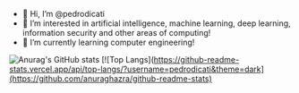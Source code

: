 - 👋 Hi, I’m @pedrodicati
- 👀 I’m interested in artificial intelligence, machine learning, deep learning, information security and other areas of computing!
- 🌱 I’m currently learning computer engineering!

![Anurag's GitHub stats](https://github-readme-stats.vercel.app/api?username=pedrodicati&show_icons=true&theme=dark)
[![Top Langs](https://github-readme-stats.vercel.app/api/top-langs/?username=pedrodicati&theme=dark](https://github.com/anuraghazra/github-readme-stats)
<!---
pedrodicati/pedrodicati is a ✨ special ✨ repository because its `README.md` (this file) appears on your GitHub profile.
You can click the Preview link to take a look at your changes.
--->
